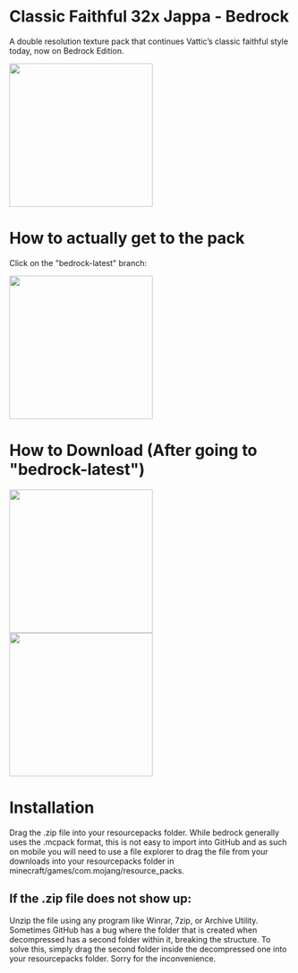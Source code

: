 # Classic Faithful 32x Jappa - Bedrock
A double resolution texture pack that continues Vattic’s classic faithful style today, now on Bedrock Edition.

<img src="https://cdn.discordapp.com/attachments/814212967297318973/925833977477087332/CF_Banner_Blurred.png" align="center" height="256px">

# How to actually get to the pack
Click on the "bedrock-latest" branch:

<img src="https://cdn.discordapp.com/attachments/814198781301096449/956716649841582150/Screen_Shot_2022-03-24_at_5.50.18_PM.png?size=4096" align="center" height="256px">

# How to Download (After going to "bedrock-latest")

<img src="https://cdn.discordapp.com/attachments/852994775552884746/923069799116996678/unknown.png" align="center" height="256px">
<img src="https://cdn.discordapp.com/attachments/852994775552884746/923069799381225492/unknown.png" align="center" height="256px">

# Installation

Drag the .zip file into your resourcepacks folder. While bedrock generally uses the .mcpack format, this is not easy to import into GitHub and as such on mobile you will need to use a file explorer to drag the file from your downloads into your resourcepacks folder in minecraft/games/com.mojang/resource_packs.

## If the .zip file does not show up:

Unzip the file using any program like Winrar, 7zip, or Archive Utility. Sometimes GitHub has a bug where the folder that is created when decompressed has a second folder within it, breaking the structure. To solve this, simply drag the second folder inside the decompressed one into your resourcepacks folder. Sorry for the inconvenience.

